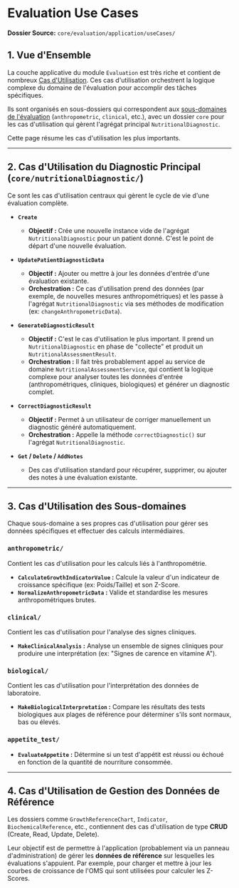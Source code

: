 # Evaluation Use Cases

**Dossier Source:** `core/evaluation/application/useCases/`

## 1. Vue d'Ensemble

La couche applicative du module `Evaluation` est très riche et contient de nombreux [Cas d'Utilisation](../../shared/application/UseCase.md). Ces cas d'utilisation orchestrent la logique complexe du domaine de l'évaluation pour accomplir des tâches spécifiques.

Ils sont organisés en sous-dossiers qui correspondent aux [sous-domaines de l'évaluation](../domain/EvaluationSubDomains.md) (`anthropometric`, `clinical`, etc.), avec un dossier `core` pour les cas d'utilisation qui gèrent l'agrégat principal `NutritionalDiagnostic`.

Cette page résume les cas d'utilisation les plus importants.

---

## 2. Cas d'Utilisation du Diagnostic Principal (`core/nutritionalDiagnostic/`)

Ce sont les cas d'utilisation centraux qui gèrent le cycle de vie d'une évaluation complète.

- **`Create`**
  - **Objectif :** Crée une nouvelle instance vide de l'agrégat `NutritionalDiagnostic` pour un patient donné. C'est le point de départ d'une nouvelle évaluation.

- **`UpdatePatientDiagnosticData`**
  - **Objectif :** Ajouter ou mettre à jour les données d'entrée d'une évaluation existante.
  - **Orchestration :** Ce cas d'utilisation prend des données (par exemple, de nouvelles mesures anthropométriques) et les passe à l'agrégat `NutritionalDiagnostic` via ses méthodes de modification (ex: `changeAnthropometricData`).

- **`GenerateDiagnosticResult`**
  - **Objectif :** C'est le cas d'utilisation le plus important. Il prend un `NutritionalDiagnostic` en phase de "collecte" et produit un `NutritionalAssessmentResult`.
  - **Orchestration :** Il fait très probablement appel au service de domaine `NutritionalAssessmentService`, qui contient la logique complexe pour analyser toutes les données d'entrée (anthropométriques, cliniques, biologiques) et générer un diagnostic complet.

- **`CorrectDiagnosticResult`**
  - **Objectif :** Permet à un utilisateur de corriger manuellement un diagnostic généré automatiquement.
  - **Orchestration :** Appelle la méthode `correctDiagnostic()` sur l'agrégat `NutritionalDiagnostic`.

- **`Get` / `Delete` / `AddNotes`**
  - Des cas d'utilisation standard pour récupérer, supprimer, ou ajouter des notes à une évaluation existante.

---

## 3. Cas d'Utilisation des Sous-domaines

Chaque sous-domaine a ses propres cas d'utilisation pour gérer ses données spécifiques et effectuer des calculs intermédiaires.

### `anthropometric/`

Contient les cas d'utilisation pour les calculs liés à l'anthropométrie.

- **`CalculateGrowthIndicatorValue` :** Calcule la valeur d'un indicateur de croissance spécifique (ex: Poids/Taille) et son Z-Score.
- **`NormalizeAnthropometricData` :** Valide et standardise les mesures anthropométriques brutes.

### `clinical/`

Contient les cas d'utilisation pour l'analyse des signes cliniques.

- **`MakeClinicalAnalysis` :** Analyse un ensemble de signes cliniques pour produire une interprétation (ex: "Signes de carence en vitamine A").

### `biological/`

Contient les cas d'utilisation pour l'interprétation des données de laboratoire.

- **`MakeBiologicalInterpretation` :** Compare les résultats des tests biologiques aux plages de référence pour déterminer s'ils sont normaux, bas ou élevés.

### `appetite_test/`

- **`EvaluateAppetite` :** Détermine si un test d'appétit est réussi ou échoué en fonction de la quantité de nourriture consommée.

---

## 4. Cas d'Utilisation de Gestion des Données de Référence

Les dossiers comme `GrowthReferenceChart`, `Indicator`, `BiochemicalReference`, etc., contiennent des cas d'utilisation de type **CRUD** (Create, Read, Update, Delete).

Leur objectif est de permettre à l'application (probablement via un panneau d'administration) de gérer les **données de référence** sur lesquelles les évaluations s'appuient. Par exemple, pour charger et mettre à jour les courbes de croissance de l'OMS qui sont utilisées pour calculer les Z-Scores.
